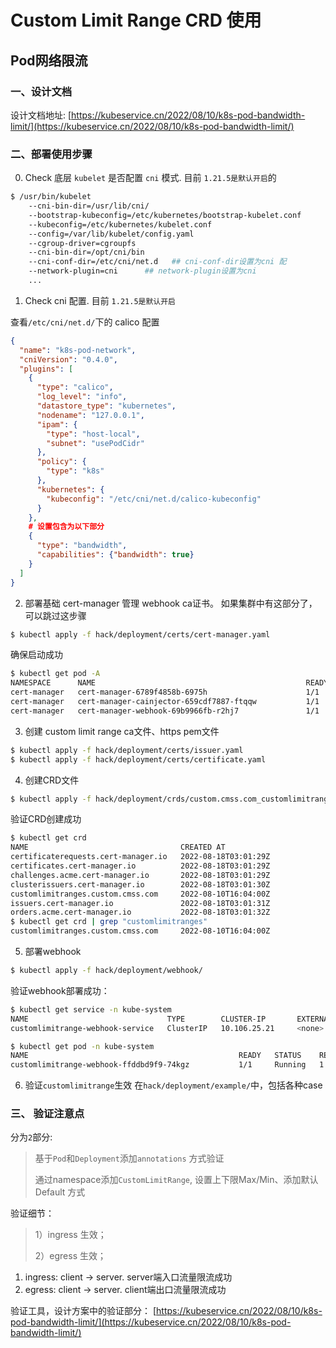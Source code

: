 # Custom Limit Range CRD 使用

## Pod网络限流

### 一、设计文档

设计文档地址: [https://kubeservice.cn/2022/08/10/k8s-pod-bandwidth-limit/](https://kubeservice.cn/2022/08/10/k8s-pod-bandwidth-limit/)

### 二、部署使用步骤

0. Check 底层 `kubelet` 是否配置 `cni` 模式. 目前 `1.21.5是默认开启`的

```bash
$ /usr/bin/kubelet 
    --cni-bin-dir=/usr/lib/cni/ 
    --bootstrap-kubeconfig=/etc/kubernetes/bootstrap-kubelet.conf 
    --kubeconfig=/etc/kubernetes/kubelet.conf 
    --config=/var/lib/kubelet/config.yaml 
    --cgroup-driver=cgroupfs 
    --cni-bin-dir=/opt/cni/bin
    --cni-conf-dir=/etc/cni/net.d   ## cni-conf-dir设置为cni 配
    --network-plugin=cni      ## network-plugin设置为cni
    ... 

```

1. Check cni 配置. 目前 `1.21.5是默认开启`

查看`/etc/cni/net.d/`下的 calico 配置

```json
{
  "name": "k8s-pod-network",
  "cniVersion": "0.4.0",
  "plugins": [
    {
      "type": "calico",
      "log_level": "info",
      "datastore_type": "kubernetes",
      "nodename": "127.0.0.1",
      "ipam": {
        "type": "host-local",
        "subnet": "usePodCidr"
      },
      "policy": {
        "type": "k8s"
      },
      "kubernetes": {
        "kubeconfig": "/etc/cni/net.d/calico-kubeconfig"
      }
    },
    # 设置包含为以下部分
    {
      "type": "bandwidth",
      "capabilities": {"bandwidth": true}
    }
  ]
}
```

2. 部署基础 cert-manager 管理 webhook ca证书。 
如果集群中有这部分了， 可以跳过这步骤

```bash
$ kubectl apply -f hack/deployment/certs/cert-manager.yaml
```

确保启动成功

```bash
$ kubectl get pod -A
NAMESPACE      NAME                                               READY   STATUS    RESTARTS          AGE
cert-manager   cert-manager-6789f4858b-6975h                      1/1     Running   5 (158m ago)      4d
cert-manager   cert-manager-cainjector-659cdf7887-ftqqw           1/1     Running   44 (157m ago)     4d
cert-manager   cert-manager-webhook-69b9966fb-r2hj7               1/1     Running   4 (158m ago)      4d
```

3. 创建 custom limit range ca文件、https pem文件

```bash
$ kubectl apply -f hack/deployment/certs/issuer.yaml
$ kubectl apply -f hack/deployment/certs/certificate.yaml
```

4. 创建CRD文件

```bash
$ kubectl apply -f hack/deployment/crds/custom.cmss.com_customlimitranges.yaml
```

验证CRD创建成功

```bash
$ kubectl get crd   
NAME                                  CREATED AT
certificaterequests.cert-manager.io   2022-08-18T03:01:29Z
certificates.cert-manager.io          2022-08-18T03:01:29Z
challenges.acme.cert-manager.io       2022-08-18T03:01:29Z
clusterissuers.cert-manager.io        2022-08-18T03:01:30Z
customlimitranges.custom.cmss.com     2022-08-10T16:04:00Z
issuers.cert-manager.io               2022-08-18T03:01:31Z
orders.acme.cert-manager.io           2022-08-18T03:01:32Z
$ kubectl get crd | grep "customlimitranges"
customlimitranges.custom.cmss.com     2022-08-10T16:04:00Z
```

5. 部署webhook

```bash
$ kubectl apply -f hack/deployment/webhook/
```

验证webhook部署成功：

```bash
$ kubectl get service -n kube-system
NAME                               TYPE        CLUSTER-IP       EXTERNAL-IP   PORT(S)                  AGE
customlimitrange-webhook-service   ClusterIP   10.106.25.21     <none>        443/TCP                  4d4h

$ kubectl get pod -n kube-system
NAME                                               READY   STATUS    RESTARTS           AGE
customlimitrange-webhook-ffddbd9f9-74kgz           1/1     Running   1 (4h40m ago)      2d19h
```

6. 验证`customlimitrange`生效
在`hack/deployment/example/`中，包括各种case

### 三、 验证注意点
分为`2`部分:

> 基于`Pod`和`Deployment`添加`annotations` 方式验证
> 
> 通过namespace添加`CustomLimitRange`, 设置上下限Max/Min、添加默认Default 方式

验证细节：

> 1）ingress 生效；
> 
> 2）egress 生效；

1. ingress: client -> server. server端入口流量限流成功
2. egress: client -> server. client端出口流量限流成功

验证工具，设计方案中的验证部分：
[https://kubeservice.cn/2022/08/10/k8s-pod-bandwidth-limit/](https://kubeservice.cn/2022/08/10/k8s-pod-bandwidth-limit/)


